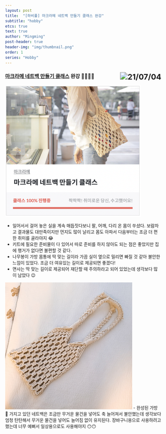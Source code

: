 ```yaml
---
layout: post
title:  "[하비풀] 마크라메 네트백 만들기 클래스 완강"
subtitle: "hobby"
etcs: true
text: true
author: "Mingming"
post-header: true
header-img: "img/thumbnail.png"
order: 1
series: "Hobby"
---
```


### [마크라메 네트백 만들기 클래스](https://hobbyful.co.kr/product/2dc5b7f1a4) 완강 &#x1f389;&#x1f389;&#x1f389;&#x1f389; <img src="https://img.shields.io/badge/21/07/04-blueviolet" alt="21/07/04" style="float:right;zoom:150%;"/>
 
<img src="img/class.png" alt="class" style="zoom:60%;" />

- 일어서서 걸어 놓은 실을 계속 매듭짓다보니 팔, 어깨, 다리 온 몸이 쑤셨다. 보람차고 결과물도 대만족이지만 먼지도 많이 날리고 몸도 아파서 다음부터는 조금 더 편한 취미를 골라야지 &#x1f602;
- 키트에 필요한 준비물이 다 있어서 따로 준비를 하지 않아도 되는 점은 좋았지만 집에 행거가 없다면 불편할 것 같다.
- 나무봉이 가방 몸통에 딱 맞는 길이라 가끔 실이 옆으로 밀리면 빠질 것 같아 불안한 느낌이 있었다. 조금 더 여유있는 길이로 제공되면 좋겠다!
- 면사는 딱 맞는 길이로 제공되어 재단할 때 주의하라고 되어 있었는데 생각보다 많이 남았다 &#x1f609;

<img src="img/result.jpg" alt="result" style="zoom:40%;" />
- 완성된 가방 &#x1f45c; 가지고 있던 네트백은 조금만 무거운 물건을 넣어도 축 늘어져서 불안했는데 생각보다 엄청 탄탄해서 무거운 물건을 넣어도 늘어짐 없이 유지된다. 장바구니용으로 사용하려고 했는데 너무 예뻐서 일상용으로도 사용해야지 &#x1f636;&#x1f636;